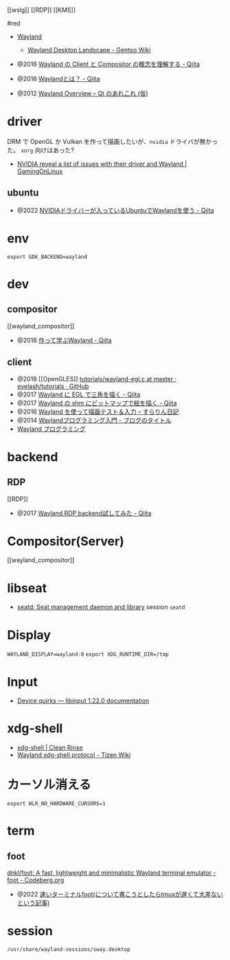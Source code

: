 [[wslg]] [[RDP]] [[KMS]]

#red

- [Wayland](https://wayland.freedesktop.org/docs/html/index.html)
	- [Wayland Desktop Landscape - Gentoo Wiki](https://wiki.gentoo.org/wiki/Wayland_Desktop_Landscape)

- @2016 [Wayland の Client と Compositor の概念を理解する - Qiita](https://qiita.com/naohikowatanabe/items/06a8b988b89b4b1ec899)
- @2016 [Waylandとは？ - Qiita](https://qiita.com/maueki/items/9a3a8791a05c00b34c29)
- @2012 [Wayland Overview – Qt のあれこれ (仮)](https://qt-labs.jp/2012/12/wayland-overview.html)

# driver
DRM で OpenGL か Vulkan を作って描画したいが、`nvidia` ドライバが無かった。
`xorg` 向けはあった?
- [NVIDIA reveal a list of issues with their driver and Wayland | GamingOnLinux](https://www.gamingonlinux.com/2022/05/nvidia-reveal-a-list-of-issues-with-their-driver-and-wayland/?fbclid=IwAR3bpnk-0N1GkI7RWyz91ndSos64t4gOEwjG0Ryi_41gg5VL-TfBT7-uaYA)
## ubuntu
- @2022 [NVIDIAドライバーが入っているUbuntuでWaylandを使う - Qiita](https://qiita.com/k0kubun/items/c1162098cbd7eba1bed0)

# env
`export GDK_BACKEND=wayland`

# dev
## compositor
[[wayland_compositor]]
- @2018 [作って学ぶWayland - Qiita](https://qiita.com/maueki/items/34323b2762e3c3342c51)

## client
- @2018 [[OpenGLES]] [tutorials/wayland-egl.c at master · eyelash/tutorials · GitHub](https://github.com/eyelash/tutorials/blob/master/wayland-egl.c)
- @2017 [Wayland に EGL で三角を描く - Qiita](https://qiita.com/propella/items/7eab945158e8284bf778)
- @2017 [Wayland の shm にビットマップで絵を描く - Qiita](https://qiita.com/propella/items/d180dd0425ecd99efd42)
- @2016 [Wayland を使って描画テスト＆入力 – すらりん日記](https://blog.techlab-xe.net/post-4621/)
- @2014 [Waylandプログラミング入門 - ブログのタイトル](http://d.hatena.ne.jp/devm33/20140422/1398182440)
- [Wayland プログラミング](https://aznote.jakou.com/prog/wayland/index.html)

# backend
## RDP
[[RDP]]
- @2017 [Wayland RDP backend試してみた - Qiita](https://qiita.com/junjihashimoto@github/items/2c37ee557360a6459926)

# Compositor(Server)
[[wayland_compositor]]

# libseat
- [seatd: Seat management daemon and library](https://sr.ht/~kennylevinsen/seatd/)
session
`seatd`

# Display
`WAYLAND_DISPLAY=wayland-0`
`export XDG_RUNTIME_DIR=/tmp`

# Input
- [Device quirks — libinput 1.22.0 documentation](https://wayland.freedesktop.org/libinput/doc/latest/device-quirks.html)

# xdg-shell
- [xdg-shell | Clean Rinse](http://blog.mecheye.net/2014/06/xdg-shell/)
- [Wayland xdg-shell protocol - Tizen Wiki](https://wiki.tizen.org/Wayland_xdg-shell_protocol)

# カーソル消える
`export WLR_NO_HARDWARE_CURSORS=1`

# term
## foot
[dnkl/foot: A fast, lightweight and minimalistic Wayland terminal emulator - foot - Codeberg.org](https://codeberg.org/dnkl/foot)

- @2022 [速いターミナルfoot(について書こうとしたらtmuxが遅くて大差ないという記事)](https://zenn.dev/fuzmare/articles/foot-terminal)

# session
`/usr/share/wayland-sessions/sway.desktop`
